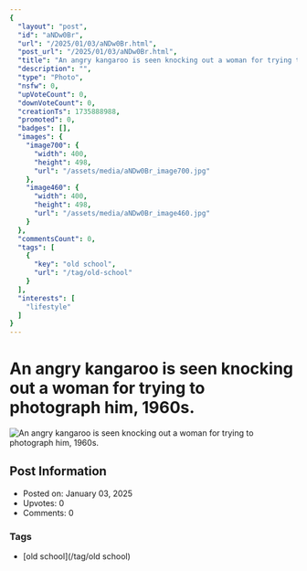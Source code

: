 ```yaml
---
{
  "layout": "post",
  "id": "aNDw0Br",
  "url": "/2025/01/03/aNDw0Br.html",
  "post_url": "/2025/01/03/aNDw0Br.html",
  "title": "An angry kangaroo is seen knocking out a woman for trying to photograph him, 1960s.",
  "description": "",
  "type": "Photo",
  "nsfw": 0,
  "upVoteCount": 0,
  "downVoteCount": 0,
  "creationTs": 1735888988,
  "promoted": 0,
  "badges": [],
  "images": {
    "image700": {
      "width": 400,
      "height": 498,
      "url": "/assets/media/aNDw0Br_image700.jpg"
    },
    "image460": {
      "width": 400,
      "height": 498,
      "url": "/assets/media/aNDw0Br_image460.jpg"
    }
  },
  "commentsCount": 0,
  "tags": [
    {
      "key": "old school",
      "url": "/tag/old-school"
    }
  ],
  "interests": [
    "lifestyle"
  ]
}
---
```


# An angry kangaroo is seen knocking out a woman for trying to photograph him, 1960s.

![An angry kangaroo is seen knocking out a woman for trying to photograph him, 1960s.](/assets/media/aNDw0Br_image700.jpg)

## Post Information

- Posted on: January 03, 2025
- Upvotes: 0
- Comments: 0

### Tags

- [old school](/tag/old school)
